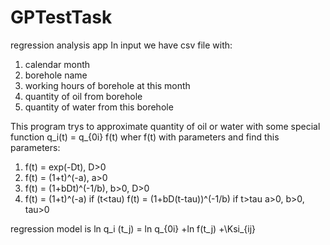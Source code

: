 # GPTestTask
regression analysis app
In input we have csv file with:
1) calendar month
2) borehole name
3) working hours of borehole at this month
4) quantity of oil from borehole
5) quantity of water from this borehole

This program trys to approximate quantity of oil or water with some special function q_i(t) = q_{0i} f(t) wher f(t) with parameters and find this parameters:
1) f(t) = exp(-Dt), D>0
2) f(t) = (1+t)^(-a),  a>0
3) f(t) = (1+bDt)^(-1/b), b>0, D>0
4) f(t) = (1+t)^(-a) if (t<tau)
f(t) = (1+bD(t-tau))^(-1/b) if t>tau
a>0, b>0, tau>0

regression model is ln q_i (t_j) = ln q_{0i} +ln f(t_j) +\Ksi_{ij}
